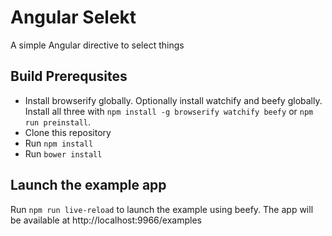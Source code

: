 # Angular Selekt

A simple Angular directive to select things

## Build Prerequsites

* Install browserify globally. Optionally install watchify and beefy globally.
  Install all three with `npm install -g browserify watchify beefy` or
  `npm run preinstall`.
* Clone this repository
* Run `npm install`
* Run `bower install`

## Launch the example app

Run `npm run live-reload` to launch the example using beefy. The app will be
available at http://localhost:9966/examples

